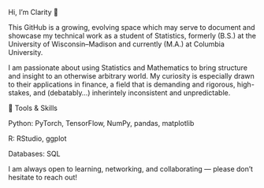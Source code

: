 Hi, I’m Clarity 👋

This GitHub is a growing, evolving space which may serve to document and showcase my technical work as a student of Statistics, formerly (B.S.) at the University of Wisconsin–Madison and currently (M.A.) at Columbia University.

I am passionate about using Statistics and Mathematics to bring structure and insight to an otherwise arbitrary world. My curiosity is especially drawn to their applications in finance, a field that is demanding and rigorous, high-stakes, and (debatably…) inherintely inconsistent and unpredictable.

🔧 Tools & Skills

Python: PyTorch, TensorFlow, NumPy, pandas, matplotlib

R: RStudio, ggplot

Databases: SQL

I am always open to learning, networking, and collaborating — please don’t hesitate to reach out!

